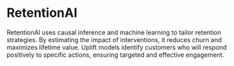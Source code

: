 # RetentionAI
RetentionAI uses causal inference and machine learning to tailor retention strategies. By estimating the impact of interventions, it reduces churn and maximizes lifetime value. Uplift models identify customers who will respond positively to specific actions, ensuring targeted and effective engagement.
